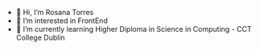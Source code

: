 - 👋 Hi, I’m Rosana Torres
- 👀 I’m interested in FrontEnd
- 🌱 I’m currently learning Higher Diploma in Science in Computing - CCT College Dublin

<!---
rosanatorres/rosanatorres is a ✨ special ✨ repository because its `README.md` (this file) appears on your GitHub profile.
You can click the Preview link to take a look at your changes.
--->
